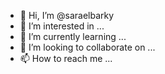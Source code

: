 - 👋 Hi, I’m @saraelbarky
- 👀 I’m interested in ...
- 🌱 I’m currently learning ...
- 💞️ I’m looking to collaborate on ...
- 📫 How to reach me ...

<!---
saraelbarky/saraelbarky is a ✨ special ✨ repository because its `README.md` (this file) appears on your GitHub profile.
You can click the Preview link to take a look at your changes.
--->
